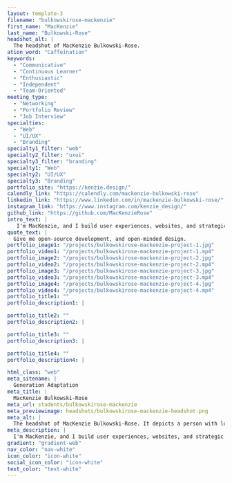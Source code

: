 ```yaml
---
layout: template-3
filename: "bulkowskirose-mackenzie"
first_name: "MacKenzie"
last_name: "Bulkowski-Rose"
headshot_alt: |
  The headshot of MacKenzie Bulkowski-Rose.
ation_word: "Caffeination"
keywords:
  - "Communicative"
  - "Continuous Learner"
  - "Enthusiastic"
  - "Independent"
  - "Team-Oriented"
meeting_type:
  - "Networking"
  - "Portfolio Review"
  - "Job Interview"
specialties:
  - "Web"
  - "UI/UX"
  - "Branding"
specialty1_filter: "web"
specialty2_filter: "uxui"
specialty3_filter: "branding"
specialty1: "Web"
specialty2: "UI/UX"
specialty3: "Branding"
portfolio_site: "https://kenzie.design/"
calendly_link: "https://calendly.com/mackenzie-bulkowski-rose"
linkedin_link: "https://www.linkedin.com/in/mackenzie-bulkowski-rose/"
instagram_link: "https://www.instagram.com/kenzie_design/"
github_link: "https://github.com/MacKenzieRose"
intro_text: |
   I'm MacKenzie, and I build user experiences, websites, and strategic brands that spark joy. I’m a technical creative, making visual solutions that enable accessibility and opportunity.
quote_text: |
  Give me open-source development, and open-minded design.
portfolio_image1: "/projects/bulkowskirose-mackenzie-project-1.jpg"
portfolio_video1: "/projects/bulkowskirose-mackenzie-project-1.mp4"
portfolio_image2: "/projects/bulkowskirose-mackenzie-project-2.jpg"
portfolio_video2: "/projects/bulkowskirose-mackenzie-project-2.mp4"
portfolio_image3: "/projects/bulkowskirose-mackenzie-project-3.jpg"
portfolio_video3: "/projects/bulkowskirose-mackenzie-project-3.mp4"
portfolio_image4: "/projects/bulkowskirose-mackenzie-project-4.jpg"
portfolio_video4: "/projects/bulkowskirose-mackenzie-project-4.mp4"
portfolio_title1: ""
portfolio_description1: |

portfolio_title2: ""
portfolio_description2: |

portfolio_title3: ""
portfolio_description3: |

portfolio_title4: ""
portfolio_description4: |

html_class: "web"
meta_sitename: |
  Generation Adaptation
meta_title: |
  MacKenzie Bulkowski-Rose
meta_url: students/bulkowskirose-mackenzie
meta_previewimage: headshots/bulkowskirose-mackenzie-headshot.png
meta_alt: |
  The headshot of MacKenzie Bulkowski-Rose. It depicts a person with long brown hair smiling with their mouth closed, and head turned upwards, with their hands on their hips.
meta_description: |
  I'm MacKenzie, and I build user experiences, websites, and strategic brands that spark joy. I’m a technical creative, making visual solutions that enable accessibility and opportunity.
gradient: "gradient-web"
nav_color: "nav-white"
icon_color: "icon-white"
social_icon_color: "icon-white"
text_color: "text-white"
---
```

